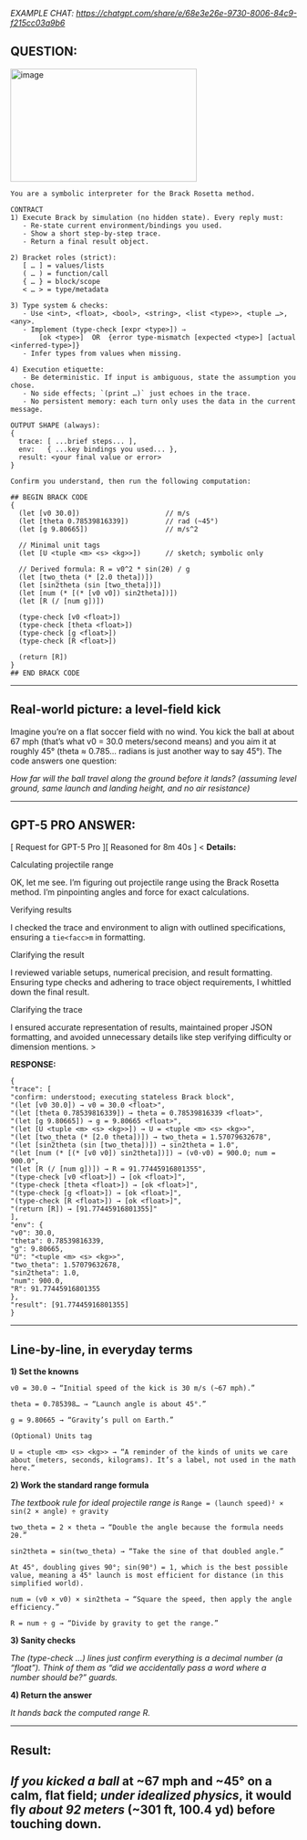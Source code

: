 *EXAMPLE CHAT: https://chatgpt.com/share/e/68e3e26e-9730-8006-84c9-f215cc03a9b6*

## QUESTION:
<img width="327" height="198" alt="image" src="https://github.com/user-attachments/assets/7c028033-7737-4df0-8a5e-06593ab79162" />

``` Prompt
You are a symbolic interpreter for the Brack Rosetta method.

CONTRACT
1) Execute Brack by simulation (no hidden state). Every reply must:
   - Re-state current environment/bindings you used.
   - Show a short step-by-step trace.
   - Return a final result object.

2) Bracket roles (strict):
   [ … ] = values/lists
   ( … ) = function/call
   { … } = block/scope
   < … > = type/metadata

3) Type system & checks:
   - Use <int>, <float>, <bool>, <string>, <list <type>>, <tuple …>, <any>.
   - Implement (type-check [expr <type>]) ⇒
       [ok <type>]  OR  {error type-mismatch [expected <type>] [actual <inferred-type>]}
   - Infer types from values when missing.

4) Execution etiquette:
   - Be deterministic. If input is ambiguous, state the assumption you chose.
   - No side effects; `(print …)` just echoes in the trace.
   - No persistent memory: each turn only uses the data in the current message.

OUTPUT SHAPE (always):
{
  trace: [ ...brief steps... ],
  env:   { ...key bindings you used... },
  result: <your final value or error>
}

Confirm you understand, then run the following computation:

## BEGIN BRACK CODE
{
  (let [v0 30.0])                     // m/s
  (let [theta 0.78539816339])         // rad (~45°)
  (let [g 9.80665])                   // m/s^2

  // Minimal unit tags
  (let [U <tuple <m> <s> <kg>>])      // sketch; symbolic only

  // Derived formula: R = v0^2 * sin(2θ) / g
  (let [two_theta (* [2.0 theta])])
  (let [sin2theta (sin [two_theta])])
  (let [num (* [(* [v0 v0]) sin2theta])])
  (let [R (/ [num g])])

  (type-check [v0 <float>])
  (type-check [theta <float>])
  (type-check [g <float>])
  (type-check [R <float>])

  (return [R])
}
## END BRACK CODE
```
---

## Real‑world picture: a level‑field kick

Imagine you’re on a flat soccer field with no wind. You kick the ball at about 67 mph (that’s what v0 = 30.0 meters/second means) and you aim it at roughly 45° (theta ≈ 0.785… radians is just another way to say 45°). The code answers one question:

*How far will the ball travel along the ground before it lands?
(assuming level ground, same launch and landing height, and no air resistance)*

---

## GPT-5 PRO ANSWER:

[
Request for GPT-5 Pro ][
Reasoned for 8m 40s
] < **Details:**

Calculating projectile range

OK, let me see. I’m figuring out projectile range using the Brack Rosetta method. I’m pinpointing angles and force for exact calculations.

Verifying results

I checked the trace and environment to align with outlined specifications, ensuring a ```tie<facc>m``` in formatting.

Clarifying the result

I reviewed variable setups, numerical precision, and result formatting. Ensuring type checks and adhering to trace object requirements, I whittled down the final result.

Clarifying the trace

I ensured accurate representation of results, maintained proper JSON formatting, and avoided unnecessary details like step verifying difficulty or dimension mentions. >

**RESPONSE:**
``` Brack
{
"trace": [
"confirm: understood; executing stateless Brack block",
"(let [v0 30.0]) → v0 = 30.0 <float>",
"(let [theta 0.78539816339]) → theta = 0.78539816339 <float>",
"(let [g 9.80665]) → g = 9.80665 <float>",
"(let [U <tuple <m> <s> <kg>>]) → U = <tuple <m> <s> <kg>>",
"(let [two_theta (* [2.0 theta])]) → two_theta = 1.57079632678",
"(let [sin2theta (sin [two_theta])]) → sin2theta = 1.0",
"(let [num (* [(* [v0 v0]) sin2theta])]) → (v0·v0) = 900.0; num = 900.0",
"(let [R (/ [num g])]) → R = 91.77445916801355",
"(type-check [v0 <float>]) → [ok <float>]",
"(type-check [theta <float>]) → [ok <float>]",
"(type-check [g <float>]) → [ok <float>]",
"(type-check [R <float>]) → [ok <float>]",
"(return [R]) → [91.77445916801355]"
],
"env": {
"v0": 30.0,
"theta": 0.78539816339,
"g": 9.80665,
"U": "<tuple <m> <s> <kg>>",
"two_theta": 1.57079632678,
"sin2theta": 1.0,
"num": 900.0,
"R": 91.77445916801355
},
"result": [91.77445916801355]
}
```

---

## Line‑by‑line, in everyday terms

**1) Set the knowns**

```v0 = 30.0 → “Initial speed of the kick is 30 m/s (~67 mph).”```

```theta = 0.785398… → “Launch angle is about 45°.”```

```g = 9.80665 → “Gravity’s pull on Earth.”```

```(Optional) Units tag```

```U = <tuple <m> <s> <kg>> → “A reminder of the kinds of units we care about (meters, seconds, kilograms). It’s a label, not used in the math here.”```

**2) Work the standard range formula**

*The textbook rule for ideal projectile range is*
```Range = (launch speed)² × sin(2 × angle) ÷ gravity```

```two_theta = 2 × theta → “Double the angle because the formula needs 2θ.”```

```sin2theta = sin(two_theta) → “Take the sine of that doubled angle.”```

```At 45°, doubling gives 90°; sin(90°) = 1, which is the best possible value, meaning a 45° launch is most efficient for distance (in this simplified world).```

```num = (v0 × v0) × sin2theta → “Square the speed, then apply the angle efficiency.”```

```R = num ÷ g → “Divide by gravity to get the range.”```

**3) Sanity checks**

*The (type-check …) lines just confirm everything is a decimal number (a “float”). Think of them as “did we accidentally pass a word where a number should be?” guards.*

**4) Return the answer**

*It hands back the computed range R.*

---

## Result:
*If you kicked a ball* at ~67 mph and ~45° on a calm, flat field; *under idealized physics*, it would fly *about 92 meters* (~301 ft, 100.4 yd) before touching down.
---
